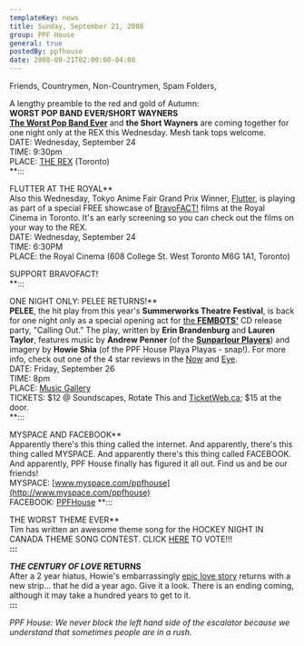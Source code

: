 ```yaml
---
templateKey: news
title: Sunday, September 21, 2008
group: PPF House
general: true
postedBy: ppfhouse
date: 2008-09-21T02:00:00-04:00
---
```

Friends, Countrymen, Non-Countrymen, Spam Folders,  
   
 A lengthy preamble to the red and gold of Autumn:  
  **WORST POP BAND EVER/SHORT WAYNERS**  
 **[The Worst Pop Band Ever](http://www.myspace.com/wpbe)** and **the Short Wayners** are coming together for one night only at the REX this Wednesday. Mesh tank tops welcome.  
 DATE: Wednesday, September 24  
 TIME: 9:30pm  
 PLACE: [THE REX](http://www.therex.ca) (Toronto)  
 **:::  
   
 FLUTTER AT THE ROYAL**  
 Also this Wednesday, Tokyo Anime Fair Grand Prix Winner, [Flutter](http://www.ppfhouse.com/flutter), is playing as part of a special FREE showcase of [BravoFACT!](HTTP://www.bravofact.com) films at the Royal Cinema in Toronto. It's an early screening so you can check out the films on your way to the REX.   
 DATE: Wednesday, September 24  
 TIME: 6:30PM  
 PLACE: the Royal Cinema (608 College St. West Toronto M6G 1A1, Toronto)  
   
 SUPPORT BRAVOFACT!  
 **:::  
   
 ONE NIGHT ONLY: PELEE RETURNS!**  
 **PELEE**, the hit play from this year's **Summerworks Theatre Festival**, is back for one night only as a special opening act for [the **FEMBOTS'**](http://www.myspace.com/fembots) CD release party, "Calling Out." The play, written by **Erin Brandenburg** and **Lauren Taylor**, features music by **Andrew Penner** (of the **[Sunparlour Players](http://www.sunparlourplayers.com/)**) and imagery by **Howie Shia** (of the PPF House Playa Playas - snap!). For more info, check out one of the 4 star reviews in the [Now](http://www.nowtoronto.com/summerworks/play_details.cfm?play_id=505) and [Eye](http://www.eyeweekly.com/arts/article/35817).  
 DATE: Friday, September 26  
 TIME: 8pm  
 PLACE: [Music Gallery](http://www.musicgallery.org/)  
 TICKETS: $12 @ Soundscapes, Rotate This and [TicketWeb.ca](http://www.ticketweb.ca); $15 at the door.  
 **:::  
   
 MYSPACE AND FACEBOOK**  
 Apparently there's this thing called the internet. And apparently, there's this thing called MYSPACE. And apparently there's this thing called FACEBOOK. And apparently, PPF House finally has figured it all out. Find us and be our friends!  
 MYSPACE: [www.myspace.com/ppfhouse](http://www.myspace.com/ppfhouse)  
 FACEBOOK: [PPFHouse](http://www.new.facebook.com/home.php#/pages/PPF-House/32210491219?ref=ts) **:::  
   
 THE WORST THEME EVER**  
 Tim has written an awesome theme song for the HOCKEY NIGHT IN CANADA THEME SONG CONTEST. CLICK [HERE](http://anthemchallenge.cbc.ca/mediadetail/327531) TO VOTE!!!  
 **:::**  
   
 ***THE CENTURY OF LOVE* RETURNS**  
 After a 2 year hiatus, Howie's embarrassingly [epic love story](http://www.ppfhouse.com/century.php) returns with a new strip... that he did a year ago. Give it a look. There is an ending coming, although it may take a hundred years to get to it.  
 **:::**  
   
 *PPF House: We never block the left hand side of the escalator because we understand that sometimes people are in a rush.*